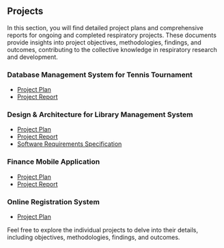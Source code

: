 ## Projects

In this section, you will find detailed project plans and comprehensive reports for ongoing and completed respiratory projects. These documents provide insights into project objectives, methodologies, findings, and outcomes, contributing to the collective knowledge in respiratory research and development.

### Database Management System for Tennis Tournament

- [Project Plan](Database_Management_System_for_Tennis_Tournament/Database%20Management%20System%20for%20Tennis%20Tournament_Plan.md)
- [Project Report](Database_Management_System_for_Tennis_Tournament/Database%20Management%20System%20for%20Tennis%20Tournament_Report.pdf)

### Design & Architecture for Library Management System

- [Project Plan](Design_&_Architecture_for_Library_Management_System/Design%20&%20Architecture%20for%20Library%20Management%20System_Plan.md)
- [Project Report](Design_&_Architecture_for_Library_Management_System/Design%20&%20Architecture%20for%20Library%20Management%20System_Report.pdf)
- [Software Requirements Specification](Design_&_Architecture_for_Library_Management_System/Software%20Requirements%20Specification%20for%20Library%20Management%20System.pdf)

### Finance Mobile Application

- [Project Plan](Finance_Mobile_Application/Finance%20Mobile%20Application_Plan.md)
- [Project Report](Finance_Mobile_Application/Finance%20Mobile%20Application_Report.pdf)

### Online Registration System

- [Project Plan](Online_Registration_System/Online%20Registration%20System_Plan.md)

Feel free to explore the individual projects to delve into their details, including objectives, methodologies, findings, and outcomes.
